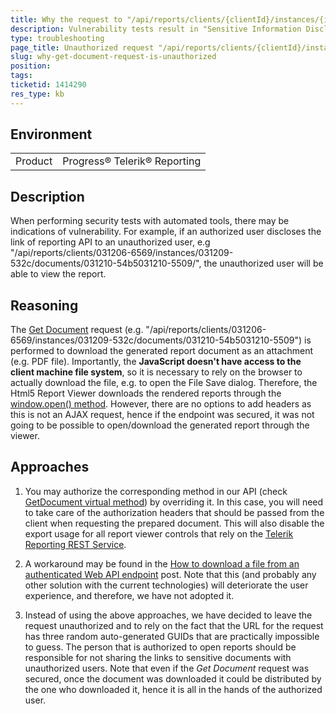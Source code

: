 ```yaml
---
title: Why the request to "/api/reports/clients/{clientId}/instances/{instanceId}/documents/{documentId} is not authorized"
description: Vulnerability tests result in "Sensitive Information Disclosure via API Response", "Internal Path Disclosure" or similar on "/api/reports/clients/{clientId}/instances/{instanceId}/documents/{documentId}"
type: troubleshooting
page_title: Unauthorized request "/api/reports/clients/{clientId}/instances/{instanceId}/documents/{documentId}"
slug: why-get-document-request-is-unauthorized
position: 
tags: 
ticketid: 1414290
res_type: kb
---
```


## Environment
<table>
    <tbody>
	    <tr>
	    	<td>Product</td>
	    	<td>Progress® Telerik® Reporting</td>
	    </tr>
    </tbody>
</table>


## Description
When performing security tests with automated tools, there may be indications of vulnerability. For example, if an authorized user discloses the link of reporting API to an unauthorized user, e.g "/api/reports/clients/031206-6569/instances/031209-532c/documents/031210-54b5031210-5509/", the unauthorized user will be able to view the report.


## Reasoning
The [Get Document](../telerik-reporting-rest-documents-api-get-document) request (e.g. "/api/reports/clients/031206-6569/instances/031209-532c/documents/031210-54b5031210-5509") is performed to download the generated report document as an attachment (e.g. PDF file). Importantly, the __JavaScript doesn't have access to the client machine file system__, so it is necessary to rely on the browser to actually download the file, e.g. to open the File Save dialog. Therefore, the Html5 Report Viewer downloads the rendered reports through the [window.open() method](https://developer.mozilla.org/en-US/docs/Web/API/Window/open). However, there are no options to add headers as this is not an AJAX request, hence if the endpoint was secured, it was not going to be possible to open/download the generated report through the viewer.

## Approaches
1. You may authorize the corresponding method in our API (check [GetDocument virtual method](../m-telerik-reporting-services-webapi-reportscontrollerbase-getdocument)) by overriding it. In this case, you will need to take care of the authorization headers that should be passed from the client when requesting the prepared document. This will also disable the export usage for all report viewer controls that rely on the [Telerik Reporting REST Service](../telerik-reporting-rest-conception). 

2. A workaround may be found in the [How to download a file from an authenticated Web API endpoint](https://royaljay.com/development/how-to-download-files-from-authenticated-web-api-endpoints/) post. Note that this (and probably any other solution with the current technologies) will deteriorate the user experience, and therefore, we have not adopted it.

3. Instead of using the above approaches, we have decided to leave the request unauthorized and to rely on the fact that the URL for the request has three random auto-generated GUIDs that are practically impossible to guess. The person that is authorized to open reports should be responsible for not sharing the links to sensitive documents with unauthorized users. Note that even if the _Get Document_ request was secured, once the document was downloaded it could be distributed by the one who downloaded it, hence it is all in the hands of the authorized user.
